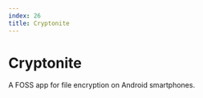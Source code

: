 ```yaml
---
index: 26
title: Cryptonite
---
```


# Cryptonite

A FOSS app for file encryption on Android smartphones.

